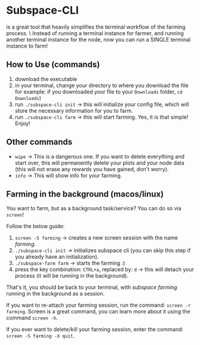 # Subspace-CLI
is a great tool that heavily simplifies the terminal workflow of the farming process. \\
Instead of running a terminal instance for farmer, and running another terminal instance for the node, now you can run a SINGLE terminal instance to farm!

## How to Use (commands)
1. download the executable
2. in your terminal, change your directory to where you download the file for example: if you downloaded your file to your `Downloads` folder, `cd Downloads`)
3. run `./subspace-cli init` -> this will initialize your config file, which will store the necessary information for you to farm.
4. run `./subspace-cli farm` -> this will start farming. Yes, it is that simple! Enjoy!

## Other commands
- `wipe` -> This is a dangerous one. If you want to delete everything and start over, this will permanently delete your plots and your node data (this will not erase any rewards you have gained, don't worry).
- `info` -> This will show info for your farming.

## Farming in the background (macos/linux)
You want to farm, but as a background task/service? You can do so via `screen`!

Follow the below guide:
1. `screen -S farming` -> creates a new screen session with the name *farming*.
2. `./subspace-cli init` -> initializes subspace cli (you can skip this step if you already have an initialization). 
3. `./subspace-farm farm` -> starts the farming :)
4. press the key combination: `CTRL+a`, replaced by: `d` -> this will detach your process (it will be running in the background).

That's it, you should be back to your terminal, with *subspace farming* running in the background as a session.

If you want to re-attach your farming session, run the command: `screen -r farming`.
Screen is a great command, you can learn more about it using the command `screen -h`.

If you ever want to delete/kill your farming session, enter the command: `screen -S farming -X quit`.
